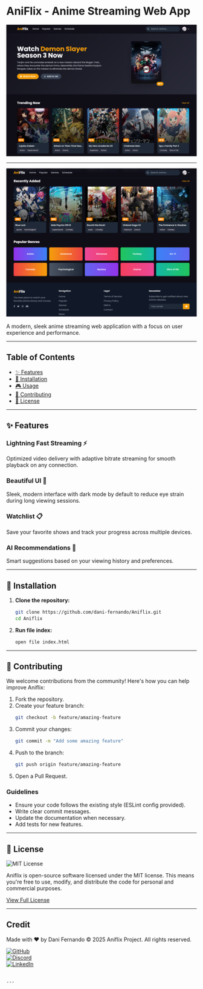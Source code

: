 # AniFlix - Anime Streaming Web App
![Home](./images/homepage.png)

---

![Home](./images/footer.png)

A modern, sleek anime streaming web application with a focus on user experience and performance.

---

## Table of Contents

- [✨ Features](#features)
- [🚀 Installation](#installation)
- [🎮 Usage](#usage)
- [🤝 Contributing](#contributing)
- [📜 License](#license)

---

## ✨ Features

### Lightning Fast Streaming ⚡️
Optimized video delivery with adaptive bitrate streaming for smooth playback on any connection.

### Beautiful UI 🎨
Sleek, modern interface with dark mode by default to reduce eye strain during long viewing sessions.

### Watchlist 📋
Save your favorite shows and track your progress across multiple devices.

### AI Recommendations 🤖
Smart suggestions based on your viewing history and preferences.

---

## 🚀 Installation

1. **Clone the repository:**
   ```bash
   git clone https://github.com/dani-fernando/Aniflix.git
   cd Aniflix
   ```

2. **Run file index:**
   ```bash
   open file index.html
   ```

---

## 🤝 Contributing

We welcome contributions from the community! Here's how you can help improve Aniflix:

1. Fork the repository.
2. Create your feature branch:
   ```bash
   git checkout -b feature/amazing-feature
   ```
3. Commit your changes:
   ```bash
   git commit -m "Add some amazing feature"
   ```
4. Push to the branch:
   ```bash
   git push origin feature/amazing-feature
   ```
5. Open a Pull Request.

### Guidelines

- Ensure your code follows the existing style (ESLint config provided).
- Write clear commit messages.
- Update the documentation when necessary.
- Add tests for new features.

---

## 📜 License

![MIT License](https://img.shields.io/badge/license-MIT-green)

Aniflix is open-source software licensed under the MIT license. This means you're free to use, modify, and distribute the code for personal and commercial purposes.

[View Full License](#)

---

## Credit

Made with ❤️ by Dani Fernando
© 2025 Aniflix Project. All rights reserved.
 
[![GitHub](https://img.shields.io/badge/-GitHub-black?style=flat&logo=github)](#)  
[![Discord](https://img.shields.io/badge/-Discord-black?style=flat&logo=discord)](#)  
[![LinkedIn](https://img.shields.io/badge/-LinkedIn-black?style=flat&logo=linkedin)](#)
```

---
